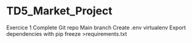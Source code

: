 # TD5_Market_Project

Exercice 1 Complete
Git repo 
Main branch
Create .env virtualenv
Export dependencies with pip freeze >requirements.txt

